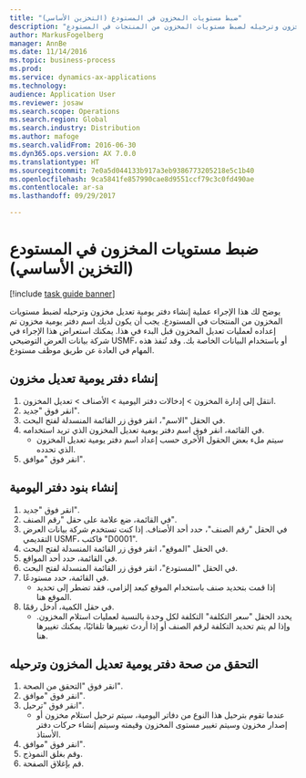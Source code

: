 ```yaml
---
title: "ضبط مستويات المخزون في المستودع (التخزين الأساسي)"
description: "يوضح لك هذا الإجراء عملية إنشاء دفتر يومية تعديل مخزون وترحيله لضبط مستويات المخزون من المنتجات في المستودع."
author: MarkusFogelberg
manager: AnnBe
ms.date: 11/14/2016
ms.topic: business-process
ms.prod: 
ms.service: dynamics-ax-applications
ms.technology: 
audience: Application User
ms.reviewer: josaw
ms.search.scope: Operations
ms.search.region: Global
ms.search.industry: Distribution
ms.author: mafoge
ms.search.validFrom: 2016-06-30
ms.dyn365.ops.version: AX 7.0.0
ms.translationtype: HT
ms.sourcegitcommit: 7e0a5d044133b917a3eb9386773205218e5c1b40
ms.openlocfilehash: 9ca5841fe857990cae8d9551ccf79c3c0fd490ae
ms.contentlocale: ar-sa
ms.lasthandoff: 09/29/2017

---
```

# <a name="adjust-stock-levels-in-the-warehouse-basic-warehousing"></a>ضبط مستويات المخزون في المستودع (التخزين الأساسي)

[!include [task guide banner](../../includes/task-guide-banner.md)]

يوضح لك هذا الإجراء عملية إنشاء دفتر يومية تعديل مخزون وترحيله لضبط مستويات المخزون من المنتجات في المستودع. يجب أن يكون لديك اسم دفتر يومية مخزون تم إعداده لعمليات تعديل المخزون قبل البدء في هذا. يمكنك استعراض هذا الإجراء في شركة بيانات العرض التوضيحي USMF، أو باستخدام البيانات الخاصة بك. وقد تُنفذ هذه المهام في العادة عن طريق موظف مستودع.


## <a name="create-an-inventory-adjustment-journal"></a>إنشاء دفتر يومية تعديل مخزون
1. انتقل إلى إدارة المخزون > إدخالات دفتر اليومية > الأصناف > تعديل المخزون.
2. انقر فوق "جديد".
3. في الحقل "الاسم"، انقر فوق زر القائمة المنسدلة لفتح البحث.
4. في القائمة، انقر فوق اسم دفتر يومية تعديل المخزون الذي تريد استخدامه.
    * سيتم ملء بعض الحقول الأخرى حسب إعداد اسم دفتر يومية تعديل المخزون الذي تحدده.  
5. انقر فوق "موافق".

## <a name="create-journal-lines"></a>إنشاء بنود دفتر اليومية
1. انقر فوق "جديد".
2. في القائمة، ضع علامة على حقل "رقم الصنف".
3. في الحقل "رقم الصنف"، حدد أحد الأصناف. إذا كنت تستخدم شركة بيانات العرض التقديمي USMF، فاكتب "D0001".
4. في الحقل "الموقع"، انقر فوق زر القائمة المنسدلة لفتح البحث.
5. في القائمة، حدد أحد المواقع.
6. في الحقل "المستودع"، انقر فوق زر القائمة المنسدلة لفتح البحث.
7. في القائمة، حدد مستودعًا.
    * إذا قمت بتحديد صنف باستخدام الموقع كبعد إلزامي، فقد تضطر إلى تحديد الموقع هنا.  
8. في حقل الكمية، أدخل رقمًا.
    * يحدد الحقل "سعر التكلفة" التكلفة لكل وحدة بالنسبة لعمليات استلام المخزون. وإذا لم يتم تحديد التكلفة لرقم الصنف أو إذا أردتَ تغييرها تلقائيًا، يمكنك تغييرها هنا.  

## <a name="validate-and-post-the-inventory-adjustment-journal"></a>التحقق من صحة دفتر يومية تعديل المخزون وترحيله
1. انقر فوق "التحقق من الصحة‬".
2. انقر فوق "موافق".
3. انقر فوق "ترحيل".
    * عندما تقوم بترحيل هذا النوع من دفاتر اليومية، سيتم ترحيل استلام مخزون أو إصدار مخزون وسيتم تغيير مستوى المخزون وقيمته وسيتم إنشاء حركات دفتر الأستاذ.  
4. انقر فوق "موافق".
5. وقم بغلق النموذج.
6. قم بإغلاق الصفحة.

